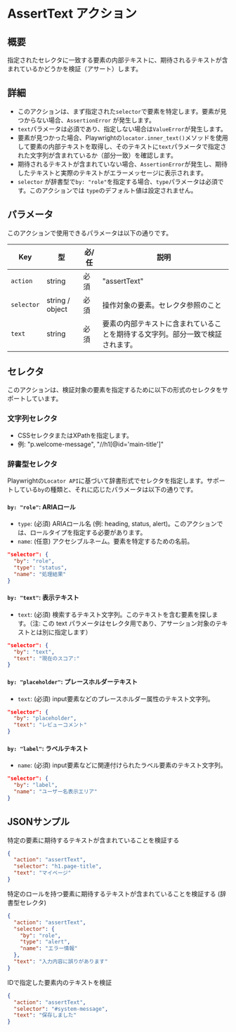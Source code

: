 # AssertText アクション

## 概要
指定されたセレクタに一致する要素の内部テキストに、期待されるテキストが含まれているかどうかを検証（アサート）します。

## 詳細
- このアクションは、まず指定された`selector`で要素を特定します。要素が見つからない場合、`AssertionError` が発生します。
- `text`パラメータは必須であり、指定しない場合は`ValueError`が発生します。
- 要素が見つかった場合、Playwrightの`locator.inner_text()`メソッドを使用して要素の内部テキストを取得し、そのテキストに`text`パラメータで指定された文字列が含まれているか（部分一致）を確認します。
- 期待されるテキストが含まれていない場合、`AssertionError`が発生し、期待したテキストと実際のテキストがエラーメッセージに表示されます。
- `selector` が辞書型で`by: "role"`を指定する場合、`type`パラメータは必須です。このアクションでは `type`のデフォルト値は設定されません。

## パラメータ
このアクションで使用できるパラメータは以下の通りです。

| Key       | 型              | 必/任 | 説明              |
|-----------|-----------------|------|------------------|
| `action`  | string          | 必須  | "assertText" |
| `selector`| string / object | 必須  | 操作対象の要素。セレクタ参照のこと |
| `text`    | string          | 必須  | 要素の内部テキストに含まれていることを期待する文字列。部分一致で検証されます。 |

## セレクタ
このアクションは、検証対象の要素を指定するために以下の形式のセレクタをサポートしています。

### 文字列セレクタ
- CSSセレクタまたはXPathを指定します。
- 例: "p.welcome-message", "//h1[@id='main-title']"

### 辞書型セレクタ
Playwrightの`Locator API`に基づいて辞書形式でセレクタを指定します。サポートしている`by`の種類と、それに応じたパラメータは以下の通りです。

#### `by: "role"`: ARIAロール
- `type`: (必須) ARIAロール名 (例: heading, status, alert)。このアクションでは、ロールタイプを指定する必要があります。
- `name`: (任意) アクセシブルネーム。要素を特定するための名前。

```json
"selector": {
  "by": "role",
  "type": "status",
  "name": "処理結果"
}
```

#### `by: "text"`: 表示テキスト
- `text`: (必須) 検索するテキスト文字列。このテキストを含む要素を探します。（注: この text パラメータはセレクタ用であり、アサーション対象のテキストとは別に指定します）
```json
"selector": {
  "by": "text",
  "text": "現在のスコア:"
}
```

#### `by: "placeholder"`: プレースホルダーテキスト
- `text`: (必須) input要素などのプレースホルダー属性のテキスト文字列。
```json
"selector": {
  "by": "placeholder",
  "text": "レビューコメント"
}
```

#### `by: "label"`: ラベルテキスト
- `name`: (必須) input要素などに関連付けられたラベル要素のテキスト文字列。
```json
"selector": {
  "by": "label",
  "name": "ユーザー名表示エリア"
}
```

## JSONサンプル
特定の要素に期待するテキストが含まれていることを検証する
```json
{
  "action": "assertText",
  "selector": "h1.page-title",
  "text": "マイページ"
}
```

特定のロールを持つ要素に期待するテキストが含まれていることを検証する (辞書型セレクタ)
```json
{
  "action": "assertText",
  "selector": {
    "by": "role",
    "type": "alert",
    "name": "エラー情報"
  },
  "text": "入力内容に誤りがあります"
}
```

IDで指定した要素内のテキストを検証
```json
{
  "action": "assertText",
  "selector": "#system-message",
  "text": "保存しました"
}
```
